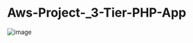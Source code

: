 # Aws-Project-_3-Tier-PHP-App
![image](https://github.com/SivaranjanAsokan/Aws-Project-_3-Tier-PHP-App/assets/163242501/9bb84cc7-9314-49ec-ad17-73293afa46aa)

